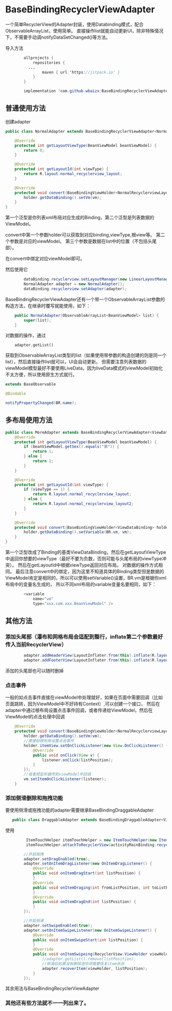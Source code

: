 # BaseBindingRecyclerViewAdapter


 一个简单RecyclerView的Adapter封装，使用Databinding模式，配合ObservableArrayList，使用简单。
 直接操作list就能自动更新UI，除非特殊情况下，不需要手动调notifyDataSetChanged()等方法。


 导入方法
```java
        allprojects {
            repositories {
		  ...
                maven { url 'https://jitpack.io' }
            }
        }

        implementation 'com.github.wbaizx:BaseBindingRecyclerViewAdapter:1.1.0'
```
## 普通使用方法

 创建adapter

```java
public class NormalAdapter extends BaseBindingRecyclerViewAdapter<NormalRecyclerviewLayoutBinding, BeanViewModel> {

    @Override
    protected int getLayoutViewType(BeanViewModel beanViewModel) {
        return 0;
    }

    @Override
    protected int getLayoutId(int viewType) {
        return R.layout.normal_recyclerview_layout;
    }

    @Override
    protected void convert(BaseBindingViewHolder<NormalRecyclerviewLayoutBinding> holder, BeanViewModel vm, int listPosition) {
        holder.getDataBinding().setVm(vm);
    }
}

```
 第一个泛型是你列表xml布局对应生成的Binding，第二个泛型是列表数据的ViewModel。

 convert中第一个参数holder可以获取到对应binding,viewType,根view等。
 第二个参数是对应的viewModel。
 第三个参数是数据在list中的位置（不包括头尾部）。

 在convert中绑定对应viewModel即可。

 然后使用它
```java
        dataBinding.recyclerview.setLayoutManager(new LinearLayoutManager(getContext()));
        NormalAdapter adapter = new NormalAdapter();
        dataBinding.recyclerview.setAdapter(adapter);
```
 BaseBindingRecyclerViewAdapter还有一个带一个ObservableArrayList参数的构造方法，在继承时覆写就能使用，如下：
```java
    public NormalAdapter(ObservableArrayList<BeanViewModel> list) {
        super(list);
    }
```
 对数据的操作，通过

        adapter.getList()

 获取到ObservableArrayList类型的list（如果使用带参数的构造创建的则是同一个list），然后直接操作list就可以，UI会自动更新。
 但需要注意列表数据的viewModel模型最好不要使用LiveData，因为liveData模式的viewModel初始化不太方便，所以使用原生方式就行。
 ```java
 extends BaseObservable

 @Bindable

 notifyPropertyChanged(BR.name);
 ```

## 多布局使用方法

```java
public class MoreAdapter extends BaseBindingRecyclerViewAdapter<ViewDataBinding, BeanViewModel> {
    @Override
    protected int getLayoutViewType(BeanViewModel beanViewModel) {
        if (beanViewModel.getSex().equals("男")) {
            return 1;
        } else {
            return 2;
        }
    }

    @Override
    protected int getLayoutId(int viewType) {
        if (viewType == 1) {
            return R.layout.normal_recyclerview_layout;
        } else {
            return R.layout.normal_recyclerview_layout2;
        }
    }

    @Override
    protected void convert(BaseBindingViewHolder<ViewDataBinding> holder, BeanViewModel vm, int listPosition) {
        holder.getDataBinding().setVariable(BR.vm, vm);
    }
}

```

 第一个泛型改成了Binding的基类ViewDataBinding，然后在getLayoutViewType中返回你想要的viewType（最好不要为负数，否则可能与头尾布局的viewType冲突）。
 然后在getLayoutId中根据viewType返回对应布局。
 对数据的操作方式相同。
 最后注意convert中的绑定，因为这里不知道具体的Binding类型但是数据的ViewModel肯定是相同的，所以可以使用setVariable()设置，BR.vm是根据你xml布局中的变量名生成的，
 所以不同xml布局的variable变量名要相同，如下：
```java
        <variable
            name="vm"
            type="xxx.com.xxx.BeanViewModel" />
```


## 其他方法

### 添加头尾部（瀑布和网格布局会适配到整行，inflate第二个参数最好传入当前RecyclerView）
```java
        adapter.addHeaderView(LayoutInflater.from(this).inflate(R.layout.head, recycler, false));
        adapter.addFooterView(LayoutInflater.from(this).inflate(R.layout.head, recycler, false));
```
 添加的头尾部也可以随时删掉

### 点击事件

 一般的如点击事件直接在viewModel中处理就好，如果在页面中需要回调（比如页面跳转，因为ViewModel中不好持有Context）,可以创建一个接口，
 然后在adapter中通过根布局设置点击事件回调，或者传递给ViewModel，然后在ViewModel的点击处理中回调
```java
    @Override
    protected void convert(BaseBindingViewHolder<NormalRecyclerviewLayoutBinding> holder, BeanViewModel vm, final int listPosition) {
        holder.getDataBinding().setVm(vm);
        //直接给根布局设置点击事件
        holder.itemView.setOnClickListener(new View.OnClickListener() {
            @Override
            public void onClick(View v) {
                listener.onClick(listPosition);
            }
        });
        //或者把监听器传到viewModel中回调
        vm.setItemOnClickListener(listener);
    }
```
### 添加侧滑删除和拖拽功能

 要使用侧滑或拖拽功能的adapter需要继承BaseBindingDraggableAdapter

```java
   public class DraggableAdapter extends BaseBindingDraggableAdapter<ViewDataBinding, BeanViewModel>
```
 使用
```java
         ItemTouchHelper itemTouchHelper = new ItemTouchHelper(new ItemTouchHelperCallback(adapter));
         itemTouchHelper.attachToRecyclerView(activityMainBinding.recycler);

        //开启拖拽
        adapter.setDragEnabled(true);
        adapter.setOnItemDragListener(new OnItemDragListener() {
            @Override
            public void onItemDragStart(int listPosition) {
            }
            @Override
            public void onItemDraging(int fromListPosition, int toListPosition) {
            }
            @Override
            public void onItemDragEnd(int listPosition) {
            }
        });

        //开启侧滑
        adapter.setSwipeEnabled(true);
        adapter.setOnItemSwipeListener(new OnItemSwipeListener() {
            @Override
            public void onItemSwipeStart(int listPosition) {
            }
            @Override
            public void onItemSwipeing(RecyclerView.ViewHolder viewHolder, int listPosition) {
                //adapter.getList().remove(listPosition);
                //侧滑后如果没有删除选中项需要恢复item状态
                adapter.recoverItem(viewHolder, listPosition);
            }
        });
```
 其余用法与BaseBindingRecyclerViewAdapter

### 其他还有些方法就不一一列出来了。